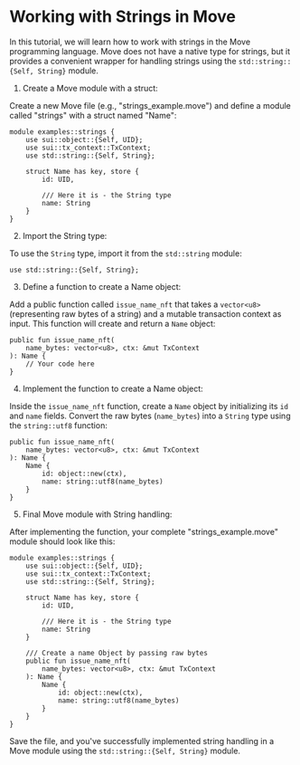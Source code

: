 # Working with Strings in Move

In this tutorial, we will learn how to work with strings in the Move programming language. Move does not have a native type for strings, but it provides a convenient wrapper for handling strings using the `std::string::{Self, String}` module.

1. Create a Move module with a struct:

Create a new Move file (e.g., "strings_example.move") and define a module called "strings" with a struct named "Name":

```move
module examples::strings {
    use sui::object::{Self, UID};
    use sui::tx_context::TxContext;
    use std::string::{Self, String};

    struct Name has key, store {
        id: UID,

        /// Here it is - the String type
        name: String
    }
}
```

2. Import the String type:

To use the `String` type, import it from the `std::string` module:

```move
use std::string::{Self, String};
```

3. Define a function to create a Name object:

Add a public function called `issue_name_nft` that takes a `vector<u8>` (representing raw bytes of a string) and a mutable transaction context as input. This function will create and return a `Name` object:

```move
public fun issue_name_nft(
    name_bytes: vector<u8>, ctx: &mut TxContext
): Name {
    // Your code here
}
```

4. Implement the function to create a Name object:

Inside the `issue_name_nft` function, create a `Name` object by initializing its `id` and `name` fields. Convert the raw bytes (`name_bytes`) into a `String` type using the `string::utf8` function:

```move
public fun issue_name_nft(
    name_bytes: vector<u8>, ctx: &mut TxContext
): Name {
    Name {
        id: object::new(ctx),
        name: string::utf8(name_bytes)
    }
}
```

5. Final Move module with String handling:

After implementing the function, your complete "strings_example.move" module should look like this:

```move
module examples::strings {
    use sui::object::{Self, UID};
    use sui::tx_context::TxContext;
    use std::string::{Self, String};

    struct Name has key, store {
        id: UID,

        /// Here it is - the String type
        name: String
    }

    /// Create a name Object by passing raw bytes
    public fun issue_name_nft(
        name_bytes: vector<u8>, ctx: &mut TxContext
    ): Name {
        Name {
            id: object::new(ctx),
            name: string::utf8(name_bytes)
        }
    }
}
```

Save the file, and you've successfully implemented string handling in a Move module using the `std::string::{Self, String}` module.
